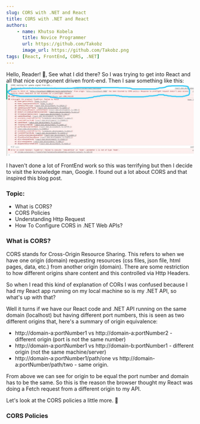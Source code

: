```yaml
---
slug: CORS with .NET and React
title: CORS with .NET and React
authors: 
    - name: Khutso Kobela
      title: Novice Programmer
      url: https://github.com/Takobz
      image_url: https://github.com/Takobz.png
tags: [React, FrontEnd, CORS, .NET]
---
```


<!--truncate-->

Hello, Reader! 🙂, See what I did there? So I was trying to get into React and all that nice component driven front-end. Then I saw something like this:
![cors-image](/static/img/blog-images/cors-with-dotnet-api/cors-example.jpg)

I haven't done a lot of FrontEnd work so this was terrifying but then I decide to visit the knowledge man, Google. I found out a lot about CORS and that inspired this blog post.

<!--truncate-->

### Topic:
- What is CORS?
- CORS Policies
- Understanding Http Request
- How To Configure CORS in .NET Web APIs?

### What is CORS?
CORS stands for Cross-Origin Resource Sharing. This refers to when we have one origin (domain) requesting resources (css files, json file, html pages, data, etc.) from another origin (domain). There are some restriction to how different origins share content and this controlled via Http Headers.

So when I read this kind of explanation of CORs I was confused because I had my React app running on my local machine so is my .NET API, so what's up with that?

Well it turns if we have our React code and .NET API running on the same domain (localhost) but having different port numbers, this is seen as two different origins that, here's a summary of origin equivalence:
- http://domain-a:portNumber1 vs http://domain-a:portNumber2 - different origin (port is not the same number)
- http://domain-a:portNumber1 vs http://domain-b:portNumber1 - different origin (not the same machine/server)
- http://domain-a:portNumber1/path/one vs http://domain-a:portNumber/path/two - same origin.

From above we can see for origin to be equal the port number and domain has to be the same. So this is the reason the browser thought my React was doing a Fetch request from a different origin to my API.

Let's look at the CORS policies a little more. 🙂

### CORS Policies